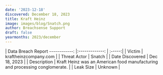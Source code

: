 ```yaml
---
date: '2023-12-18'
discovered: December 18, 2023
title: Kraft Heinz
image: images/blog/Snatch.png
author: Breachsense Support
draft: false
yearmonths: 2023/december
---
```



| Data Breach Report
------------:     |:-------------:    | :-----:|
| Victim      | kraftheinzcompany.com      | 
| Threat Actor      | Snatch      | 
| Date Discovered      | Dec 18, 2023      | 
| Description      | Kraft Heinz was an American food manufacturing and processing conglomerate.      | 
| Leak Size      | Unknown      | 


